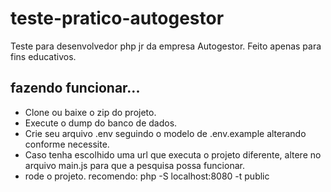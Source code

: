 # teste-pratico-autogestor
Teste para desenvolvedor php jr da empresa Autogestor. Feito apenas para fins educativos.

## fazendo funcionar...

* Clone ou baixe o zip do projeto.
* Execute o dump do banco de dados.
* Crie seu arquivo .env seguindo o modelo de .env.example alterando conforme necessite.
* Caso tenha escolhido uma url que executa o projeto diferente, altere no arquivo main.js para que a pesquisa possa funcionar.
* rode o projeto. recomendo: php -S localhost:8080 -t public
